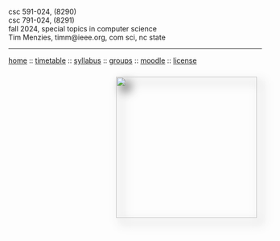 <div class=wrapper>
<p>
csc 591-024, (8290)<br>
csc 791-024, (8291)<br>
fall 2024, special topics in computer science<br>
Tim Menzies, timm@ieee.org, com sci, nc state
<hr>
<a href="index.html">home</a>
:: <a href="timetable.html">timetable</a>
:: <a href="syllabus.html">syllabus</a>
:: <a href="groups.html">groups</a> 
:: <a href="https://moodle-courses2425.wolfware.ncsu.edu/course/view.php?id=4181&bp=s">moodle</a>
:: <a href="https://github.com/txt/se4ai24/blob/main/LICENSE">license</a>  </p>
<img src="img/brain.png" align=right width=280
style="padding: 10px; -webkit-filter: drop-shadow(10px 10px 10px #222); filter: drop-shadow(10px 10px 10px #222); ">


